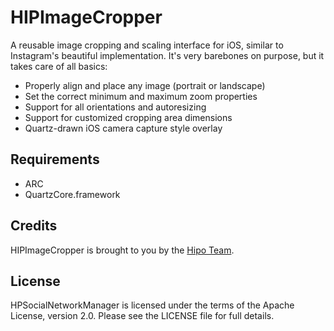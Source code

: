 HIPImageCropper
===============

A reusable image cropping and scaling interface for iOS, similar to Instagram's beautiful implementation. It's very barebones on purpose, but it takes care of all basics:

* Properly align and place any image (portrait or landscape)
* Set the correct minimum and maximum zoom properties
* Support for all orientations and autoresizing
* Support for customized cropping area dimensions
* Quartz-drawn iOS camera capture style overlay


Requirements
------------

* ARC
* QuartzCore.framework


Credits
-------

HIPImageCropper is brought to you by the [Hipo Team](http://hipo.biz).


License
-------

HPSocialNetworkManager is licensed under the terms of the Apache License, 
version 2.0. Please see the LICENSE file for full details.
